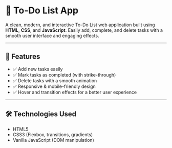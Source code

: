 # 📝 To-Do List App

A clean, modern, and interactive To-Do List web application built using **HTML**, **CSS**, and **JavaScript**. Easily add, complete, and delete tasks with a smooth user interface and engaging effects.



---

## 🚀 Features

- ✅ Add new tasks easily  
- ✅ Mark tasks as completed (with strike-through)  
- ✅ Delete tasks with a smooth animation  
- ✅ Responsive & mobile-friendly design  
- ✅ Hover and transition effects for a better user experience  

---

## 🛠️ Technologies Used

- HTML5
- CSS3 (Flexbox, transitions, gradients)
- Vanilla JavaScript (DOM manipulation)

